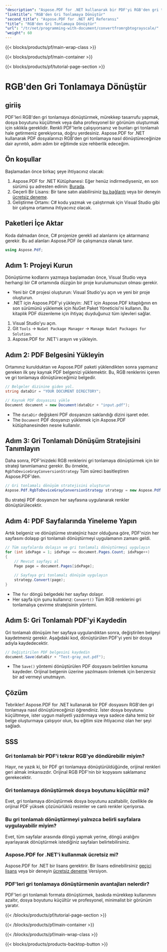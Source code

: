 ```yaml
---
"description": "Aspose.PDF for .NET kullanarak bir PDF'yi RGB'den gri tonlamaya nasıl dönüştüreceğinizi öğrenin. PDF renk dönüşümünü basitleştirmek ve dosya alanından tasarruf etmek için adım adım bir kılavuz."
"linktitle": "RGB'den Gri Tonlamaya Dönüştür"
"second_title": "Aspose.PDF for .NET API Referansı"
"title": "RGB'den Gri Tonlamaya Dönüştür"
"url": "/tr/net/programming-with-document/convertfromrgbtograyscale/"
"weight": 60
---
```


{{< blocks/products/pf/main-wrap-class >}}

{{< blocks/products/pf/main-container >}}

{{< blocks/products/pf/tutorial-page-section >}}

# RGB'den Gri Tonlamaya Dönüştür

## giriiş

PDF'leri RGB'den gri tonlamaya dönüştürmek, mürekkep tasarrufu yapmak, dosya boyutunu küçültmek veya daha profesyonel bir görünüm oluşturmak için sıklıkla gereklidir. Renkli PDF'lerle çalışıyorsanız ve bunları gri tonlamalı hale getirmeniz gerekiyorsa, doğru yerdesiniz. Aspose.PDF for .NET kullanarak PDF dosyalarınızı RGB'den gri tonlamaya nasıl dönüştüreceğinize dair ayrıntılı, adım adım bir eğitimde size rehberlik edeceğim.

## Ön koşullar

Başlamadan önce birkaç şeye ihtiyacınız olacak:

1. Aspose.PDF for .NET Kütüphanesi: Eğer henüz indirmediyseniz, en son sürümü şu adresten edinin: [Burada](https://releases.aspose.com/pdf/net/).
2. Geçerli Bir Lisans: Bir tane satın alabilirsiniz [bu bağlantı](https://purchase.aspose.com/buy) veya bir deneyin [ücretsiz deneme](https://releases.aspose.com/).
3. Geliştirme Ortamı: C# kodu yazmak ve çalıştırmak için Visual Studio gibi bir çalışma ortamına ihtiyacınız olacak.

## Paketleri İçe Aktar

Koda dalmadan önce, C# projenize gerekli ad alanlarını içe aktarmanız gerekir. Bu ad alanları Aspose.PDF ile çalışmanıza olanak tanır.

```csharp
using Aspose.Pdf;
```

## Adım 1: Projeyi Kurun

Dönüştürme kodlarını yazmaya başlamadan önce, Visual Studio veya herhangi bir C# ortamında düzgün bir proje kurulumunuzun olması gerekir.

- Yeni bir C# projesi oluşturun: Visual Studio'yu açın ve yeni bir proje oluşturun.
- .NET için Aspose.PDF'yi yükleyin: .NET için Aspose.PDF kitaplığının en son sürümünü yüklemek için NuGet Paket Yöneticisi'ni kullanın. Bu kitaplık PDF düzenleme için ihtiyaç duyduğunuz tüm işlevleri sağlar.

1. Visual Studio’yu açın.
2. Git `Tools` -> `NuGet Package Manager` -> `Manage NuGet Packages for Solution`.
3. Aspose.PDF for .NET'i arayın ve yükleyin.

## Adım 2: PDF Belgesini Yükleyin

Ortamınız kurulduktan ve Aspose.PDF paketi yüklendikten sonra yapmanız gereken ilk şey kaynak PDF belgenizi yüklemektir. Bu, RGB renklerini içeren ve gri tonlamaya dönüştüreceğimiz belgedir.

```csharp
// Belgeler dizinine giden yol.
string dataDir = "YOUR DOCUMENT DIRECTORY";

// Kaynak PDF dosyasını yükle
Document document = new Document(dataDir + "input.pdf");
```

- The `dataDir` değişkeni PDF dosyanızın saklandığı dizini işaret eder.
- The `Document` PDF dosyanızı yüklemek için Aspose.PDF kütüphanesinden nesne kullanılır.

## Adım 3: Gri Tonlamalı Dönüşüm Stratejisini Tanımlayın

Daha sonra, PDF'inizdeki RGB renklerini gri tonlamaya dönüştürmek için bir strateji tanımlamanız gerekir. Bu örnekte, `RgbToDeviceGrayConversionStrategy` Tüm süreci basitleştiren Aspose.PDF'den.

```csharp
// Gri tonlamalı dönüşüm stratejisini oluşturun
Aspose.Pdf.RgbToDeviceGrayConversionStrategy strategy = new Aspose.Pdf.RgbToDeviceGrayConversionStrategy();
```

Bu strateji PDF dosyanızın her sayfasına uygulanarak renkler dönüştürülecektir.

## Adım 4: PDF Sayfalarında Yineleme Yapın

Artık belgeniz ve dönüştürme stratejiniz hazır olduğuna göre, PDF'nizin her sayfasını dolaşıp gri tonlamalı dönüştürmeyi uygulamanın zamanı geldi. 

```csharp
// Tüm sayfalarda dolaşın ve gri tonlamalı dönüştürmeyi uygulayın
for (int idxPage = 1; idxPage <= document.Pages.Count; idxPage++)
{
    // Mevcut sayfayı al
    Page page = document.Pages[idxPage];
    
    // Sayfaya gri tonlamalı dönüşüm uygulayın
    strategy.Convert(page);
}
```

- The `for` döngü belgedeki her sayfayı dolaşır.
- Her sayfa için şunu kullanırız: `Convert()` Tüm RGB renklerini gri tonlamalıya çevirme stratejisinin yöntemi.

## Adım 5: Gri Tonlamalı PDF'yi Kaydedin

Gri tonlamalı dönüşüm her sayfaya uygulandıktan sonra, değiştirilen belgeyi kaydetmeniz gerekir. Aşağıdaki kod, dönüştürülen PDF'yi yeni bir dosya adıyla kaydedecektir.

```csharp
// Değiştirilen PDF belgesini kaydedin
document.Save(dataDir + "Test-gray_out.pdf");
```

- The `Save()` yöntemi dönüştürülen PDF dosyasını belirtilen konuma kaydeder. Orijinal belgenin üzerine yazılmasını önlemek için benzersiz bir ad vermeyi unutmayın.

## Çözüm

Tebrikler! Aspose.PDF for .NET kullanarak bir PDF dosyasını RGB'den gri tonlamaya nasıl dönüştüreceğinizi öğrendiniz. İster dosya boyutunu küçültmeye, ister uygun maliyetli yazdırmaya veya sadece daha temiz bir belge oluşturmaya çalışıyor olun, bu eğitim size ihtiyacınız olan her şeyi sağladı.

## SSS

### Gri tonlamalı bir PDF'i tekrar RGB'ye döndürebilir miyim?

Hayır, ne yazık ki, bir PDF gri tonlamaya dönüştürüldüğünde, orijinal renkleri geri almak imkansızdır. Orijinal RGB PDF'nin bir kopyasını saklamanız gerekecektir.

### Gri tonlamaya dönüştürmek dosya boyutunu küçültür mü?

Evet, gri tonlamaya dönüştürmek dosya boyutunu azaltabilir, özellikle de orijinal PDF yüksek çözünürlüklü resimler ve canlı renkler içeriyorsa.

### Bu gri tonlamalı dönüştürmeyi yalnızca belirli sayfalara uygulayabilir miyim?

Evet, tüm sayfalar arasında döngü yapmak yerine, döngü aralığını ayarlayarak dönüştürmek istediğiniz sayfaları belirtebilirsiniz.

### Aspose.PDF for .NET'i kullanmak ücretsiz mi?

Aspose.PDF for .NET bir lisans gerektirir. Bir lisans edinebilirsiniz [geçici lisans](https://purchase.aspose.com/temporary-license/) veya bir deneyin [ücretsiz deneme](https://releases.aspose.com/) Versiyon.

### PDF'leri gri tonlamaya dönüştürmenin avantajları nelerdir?

PDF'leri gri tonlamalı formata dönüştürmek, baskıda mürekkep kullanımını azaltır, dosya boyutunu küçültür ve profesyonel, minimalist bir görünüm yaratır.

{{< /blocks/products/pf/tutorial-page-section >}}

{{< /blocks/products/pf/main-container >}}

{{< /blocks/products/pf/main-wrap-class >}}

{{< blocks/products/products-backtop-button >}}